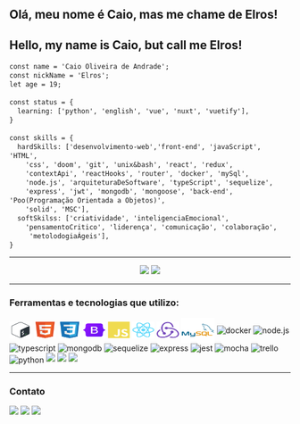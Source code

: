 ## Olá, meu nome é Caio, mas me chame de Elros!
## Hello, my name is Caio, but call me Elros!

```
const name = 'Caio Oliveira de Andrade';
const nickName = 'Elros';
let age = 19;

const status = {
  learning: ['python', 'english', 'vue', 'nuxt', 'vuetify'],
}

const skills = {
  hardSkills: ['desenvolvimento-web','front-end', 'javaScript', 'HTML',
    'css', 'doom', 'git', 'unix&bash', 'react', 'redux',
    'contextApi', 'reactHooks', 'router', 'docker', 'mySql',
    'node.js', 'arquiteturaDeSoftware', 'typeScript', 'sequelize',
    'express', 'jwt', 'mongodb', 'mongoose', 'back-end', 'Poo(Programação Orientada a Objetos)',
    'solid', 'MSC'],
  softSkilss: ['criatividade', 'inteligenciaEmocional',
    'pensamentoCritico', 'liderença', 'comunicação', 'colaboração',
     'metolodogiaÁgeis'],
}

```

---

<div align="center">
  <img height="160em" src="https://github-readme-stats.vercel.app/api?username=caiooliveirah09&show_icons=true&theme=dracula&include_all_commits=true&count_private=true&icon_color=2FC18C&title_color=2FC18C&bg_color=1A1D21"/>
  <img height="160em" src="https://github-readme-stats.vercel.app/api/top-langs/?username=caiooliveirah09&layout=compact&langs_count=7&theme=dracula&title_color=2FC18C&bg_color=1A1D21"/>
</div>

---

### Ferramentas e tecnologias que utilizo:

<div>
  <img align="center" alt="bash" height="30" width="40" src="https://raw.githubusercontent.com/devicons/devicon/master/icons/bash/bash-original.svg">
  <img align="center" alt="html" height="30" width="40" src="https://raw.githubusercontent.com/devicons/devicon/master/icons/html5/html5-original.svg">
  <img align="center" alt="css" height="30" width="40" src="https://raw.githubusercontent.com/devicons/devicon/master/icons/css3/css3-original.svg">
  <img align="center" alt="bootstrap" height="30" width="40" src="https://raw.githubusercontent.com/devicons/devicon/master/icons/bootstrap/bootstrap-original.svg">
  <img align="center" alt="javascript" height="30" width="40" src="https://raw.githubusercontent.com/devicons/devicon/master/icons/javascript/javascript-plain.svg">
  <img align="center" alt="react" height="30" width="40" src="https://raw.githubusercontent.com/devicons/devicon/master/icons/react/react-original.svg">
  <img align="center" alt="redux" height="30" width="40" src="https://raw.githubusercontent.com/devicons/devicon/master/icons/redux/redux-original.svg">
  <img align="center" alt="mysql" height="45" width="60" src="https://raw.githubusercontent.com/devicons/devicon/master/icons/mysql/mysql-original-wordmark.svg">
  <img align="center" alt="docker" height="35" width="50" src="https://cdn.jsdelivr.net/gh/devicons/devicon/icons/docker/docker-plain-wordmark.svg" />  
  <img align="center" alt="node.js" height="45" width="60" src="https://cdn.jsdelivr.net/gh/devicons/devicon/icons/nodejs/nodejs-original-wordmark.svg" />     
  <img align="center" alt="typescript" height="35" width="50" src="https://cdn.jsdelivr.net/gh/devicons/devicon/icons/typescript/typescript-original.svg" />
  <img align="center" alt="mongodb" height="35" width="50" src="https://cdn.jsdelivr.net/gh/devicons/devicon/icons/mongodb/mongodb-original-wordmark.svg" />
  <img align="center" alt="sequelize" height="35" width="50" src="https://cdn.jsdelivr.net/gh/devicons/devicon/icons/sequelize/sequelize-original.svg" />
  <img align="center" alt="express" height="35" width="50" src="https://cdn.jsdelivr.net/gh/devicons/devicon/icons/express/express-original.svg" />
  <img align="center" alt="jest" height="35" width="50" src="https://cdn.jsdelivr.net/gh/devicons/devicon/icons/jest/jest-plain.svg" />
  <img align="center" alt="mocha" height="35" width="50" src="https://cdn.jsdelivr.net/gh/devicons/devicon/icons/mocha/mocha-plain.svg" />
  <img align="center" alt="trello" height="35" width="50" src="https://cdn.jsdelivr.net/gh/devicons/devicon/icons/trello/trello-plain.svg" />
  <img align="center" alt="python" height="35" width="50" src="https://cdn.jsdelivr.net/gh/devicons/devicon/icons/python/python-original.svg" />
  <img src="https://cdn.jsdelivr.net/gh/devicons/devicon/icons/nuxtjs/nuxtjs-original.svg" />
  <img src="https://cdn.jsdelivr.net/gh/devicons/devicon/icons/vuejs/vuejs-original-wordmark.svg" />
  <img src="https://cdn.jsdelivr.net/gh/devicons/devicon/icons/vuetify/vuetify-original.svg" />
</div>

---

### Contato

<div>
  <a href="https://www.linkedin.com/in/caio-oliveira-de-andrade/" target="_blank"><img src="https://img.shields.io/badge/-LinkedIn-%230077B5?style=for-the-badge&logo=linkedin&logoColor=white" target="_blank"></a> 
  <a href = "mailto:leelros@hotmail.com"><img src="https://img.shields.io/badge/-Gmail-%23333?style=for-the-badge&logo=gmail&logoColor=white" target="_blank"></a>
  <a href="https://instagram.com/caiooliveirah09" target="_blank"><img src="https://img.shields.io/badge/-Instagram-%23E4405F?style=for-the-badge&logo=instagram&logoColor=white" target="_blank"></a> 
</div>


